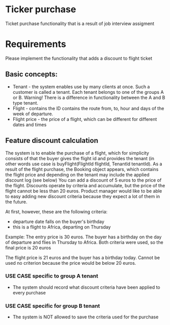 # Ticker purchase
Ticket purchase functionality that is a result of job interview assigment

# Requirements
Please implement the functionality that adds a discount to flight ticket

## Basic concepts:
* Tenant - the system enables use by many clients at once. Such a customer is called a tenant. Each tenant belongs to one of the groups A or B.
Warning! There is a difference in functionality between the A and B type tenant.
* Flight - contains the ID contains the route from, to, hour and days of the week of departure.
* Flight price - the price of a flight, which can be different for different dates and times

## Feature discount calculation
The system is to enable the purchase of a flight, which for simplicity consists of that
the buyer gives the flight id and provides the tenant (in other words
use case is buyFlight(FlightId flightId, TenantId tenantId).
As a result of the flight purchase, the Booking object appears, which contains
the flight price and depending on the tenant may include the applied discount log (see below)
You can add a discount of 5 euros to the price of the flight. Discounts
operate by criteria and accumulate, but the price of the flight cannot be
less than 20 euros. Product manager would like to be able to easy
adding new discount criteria because they expect a lot of them in the future.

At first, however, these are the following criteria:
* departure date falls on the buyer's birthday
* this is a flight to Africa, departing on Thursday

Example:
The entry price is 30 euros. The buyer has a birthday on the day of departure and flies in
Thursday to Africa. Both criteria were used, so the final price is 20 euros

The flight price is 21 euros and the buyer has a birthday today. Cannot be used
no criterion because the price would be below 20 euros.

### USE CASE specific to group A tenant
* The system should record what discount criteria have been applied to
every purchase

### USE CASE specific for group B tenant
* The system is NOT allowed to save the criteria used for the purchase